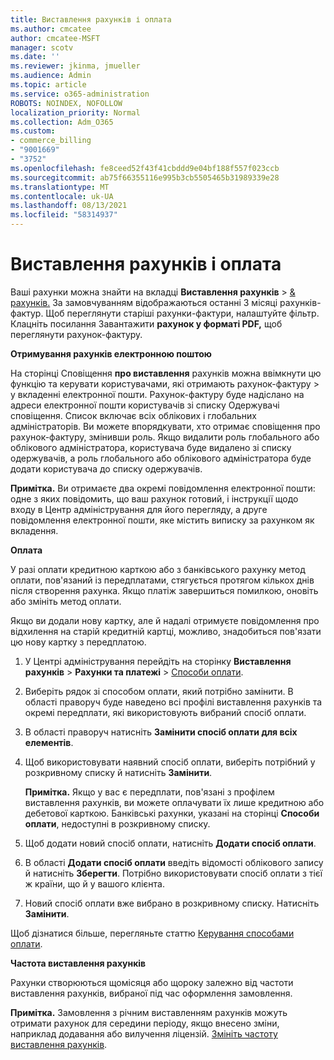 ```yaml
---
title: Виставлення рахунків і оплата
ms.author: cmcatee
author: cmcatee-MSFT
manager: scotv
ms.date: ''
ms.reviewer: jkinma, jmueller
ms.audience: Admin
ms.topic: article
ms.service: o365-administration
ROBOTS: NOINDEX, NOFOLLOW
localization_priority: Normal
ms.collection: Adm_O365
ms.custom:
- commerce_billing
- "9001669"
- "3752"
ms.openlocfilehash: fe8ceed52f43f41cbddd9e04bf188f557f023ccb
ms.sourcegitcommit: ab75f66355116e995b3cb5505465b31989339e28
ms.translationtype: MT
ms.contentlocale: uk-UA
ms.lasthandoff: 08/13/2021
ms.locfileid: "58314937"
---
```

# <a name="billing-and-payment"></a>Виставлення рахунків і оплата

Ваші рахунки можна знайти на вкладці **Виставлення рахунків**  >  [& рахунків.](https://go.microsoft.com/fwlink/p/?linkid=848039)  За замовчуванням відображаються останні 3 місяці рахунків-фактур.  Щоб переглянути старіші рахунки-фактури, налаштуйте фільтр.  Клацніть посилання Завантажити **рахунок у форматі PDF,** щоб переглянути рахунок-фактуру.

**Отримування рахунків електронною поштою**

На сторінці Сповіщення **про виставлення** рахунків можна ввімкнути цю функцію та керувати користувачами, які отримають рахунок-фактуру  >  [](https://go.microsoft.com/fwlink/p/?linkid=853212) у вкладенні електронної пошти.  Рахунок-фактуру буде надіслано на адреси електронної пошти користувачів зі списку Одержувачі сповіщення. Список включає всіх облікових і глобальних адміністраторів.  Ви можете впорядкувати, хто отримає сповіщення про рахунок-фактуру, змінивши роль.  Якщо видалити роль глобального або облікового адміністратора, користувача буде видалено зі списку одержувачів, а роль глобального або облікового адміністратора буде додати користувача до списку одержувачів.

**Примітка.** Ви отримаєте два окремі повідомлення електронної пошти: одне з яких повідомить, що ваш рахунок готовий, і інструкції щодо входу в Центр адміністрування для його перегляду, а друге повідомлення електронної пошти, яке містить виписку за рахунком як вкладення.

**Оплата**

У разі оплати кредитною карткою або з банківського рахунку метод оплати, пов'язаний із передплатами, стягується протягом кількох днів після створення рахунка. Якщо платіж завершиться помилкою, оновіть або змініть метод оплати.

Якщо ви додали нову картку, але й надалі отримуєте повідомлення про відхилення на старій кредитній картці, можливо, знадобиться пов'язати цю нову картку з передплатою.

1. У Центрі адміністрування перейдіть на сторінку **Виставлення рахунків** > **Рахунки та платежі** > [Способи оплати](https://go.microsoft.com/fwlink/p/?linkid=2018806).

2. Виберіть рядок зі способом оплати, який потрібно замінити. В області праворуч буде наведено всі профілі виставлення рахунків та окремі передплати, які використовують вибраний спосіб оплати.

3. В області праворуч натисніть **Замінити спосіб оплати для всіх елементів**.

4. Щоб використовувати наявний спосіб оплати, виберіть потрібний у розкривному списку й натисніть **Замінити**.

    **Примітка.** Якщо у вас є передплати, пов'язані з профілем виставлення рахунків, ви можете оплачувати їх лише кредитною або дебетової карткою. Банківські рахунки, указані на сторінці **Способи оплати**, недоступні в розкривному списку.

5. Щоб додати новий спосіб оплати, натисніть **Додати спосіб оплати**.

6. В області **Додати спосіб оплати** введіть відомості облікового запису й натисніть **Зберегти**. Потрібно використовувати спосіб оплати з тієї ж країни, що й у вашого клієнта.

7. Новий спосіб оплати вже вибрано в розкривному списку. Натисніть **Замінити**.

Щоб дізнатися більше, перегляньте статтю [Керування способами оплати](https://docs.microsoft.com/microsoft-365/commerce/billing-and-payments/manage-payment-methods).

**Частота виставлення рахунків**

Рахунки створюються щомісяця або щороку залежно від частоти виставлення рахунків, вибраної під час оформлення замовлення.  

**Примітка.** Замовлення з річним виставленням рахунків можуть отримати рахунок для середини періоду, якщо внесено зміни, наприклад додавання або вилучення ліцензій. [Змініть частоту виставлення рахунків](https://docs.microsoft.com/microsoft-365/commerce/billing-and-payments/change-payment-frequency).
